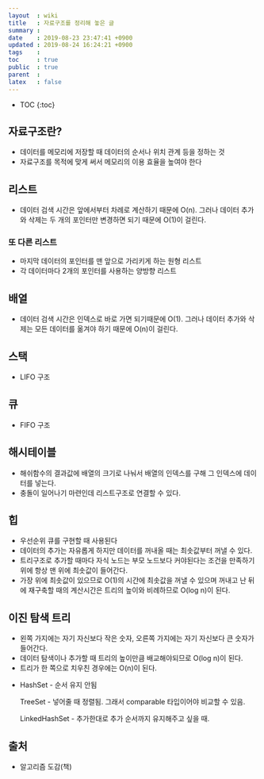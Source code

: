 ```yaml
---
layout  : wiki
title   : 자료구조를 정리해 놓은 글
summary : 
date    : 2019-08-23 23:47:41 +0900
updated : 2019-08-24 16:24:21 +0900
tags    : 
toc     : true
public  : true
parent  : 
latex   : false
---
```

* TOC
{:toc}

## 자료구조란?

- 데이터를 메모리에 저장할 때 데이터의 순서나 위치 관계 등을 정하는 것
- 자료구조를 목적에 맞게 써서 메모리의 이용 효율을 높여야 한다

## 리스트

- 데이터 검색 시간은 앞에서부터 차례로 계산하기 때문에 O(n). 그러나 데이터 추가와 삭제는 두 개의 포인터만 변경하면 되기 때문에 O(1)이 걸린다.

### 또 다른 리스트

- 마지막 데이터의 포인터를 맨 앞으로 가리키게 하는 원형 리스트
- 각 데이터마다 2개의 포인터를 사용하는 양방향 리스트

## 배열

- 데이터 검색 시간은 인덱스로 바로 가면 되기때문에 O(1). 그러나 데이터 추가와 삭제는 모든 데이터를 옮겨야 하기 때문에 O(n)이 걸린다.

## 스택

- LIFO 구조

## 큐

- FIFO 구조

## 해시테이블

- 해쉬함수의 결과값에 배열의 크기로 나눠서 배열의 인덱스를 구해 그 인덱스에 데이터를 넣는다.
- 충돌이 일어나기 마련인데 리스트구조로 연결할 수 있다.

## 힙

- 우선순위 큐를 구현할 때 사용된다
- 데이터의 추가는 자유롭게 하지만 데이터를 꺼내올 때는 최솟값부터 꺼낼 수 있다.
- 트리구조로 추가할 때마다 자식 노드는 부모 노드보다 커야된다는 조건을 만족하기 위에 항상 맨 위에 최솟값이 들어간다.
- 가장 위에 최솟값이 있으므로 O(1)의 시간에 최솟값을 꺼낼 수 있으며 꺼내고 난 뒤에 재구축할 때의 계산시간은 트리의 높이와 비례하므로 O(log n)이 된다.

## 이진 탐색 트리

- 왼쪽 가지에는 자기 자신보다 작은 숫자, 오른쪽 가지에는 자기 자신보다 큰 숫자가 들어간다.
- 데이터 탐색이나 추가할 때 트리의 높이만큼 배교해야되므로 O(log n)이 된다.
- 트리가 한 쪽으로 치우친 경우에는 O(n)이 된다.

* HashSet - 순서 유지 안됨

  TreeSet - 넣어줄 때 정렬됨. 그래서 comparable 타입이어야 비교할 수 있음.

  LinkedHashSet - 추가한대로 추가 순서까지 유지해주고 싶을 때. 



## 출처

- 알고리즘 도감(책)

